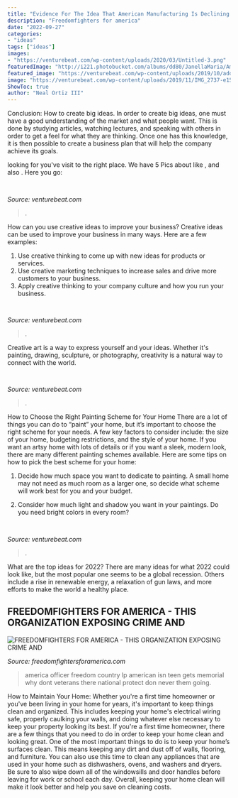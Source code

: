 ```yaml
---
title: "Evidence For The Idea That American Manufacturing Is Declining Is Course Hero - America Officer Freedom Country Lp American Isn Teen Gets Memorial Why Dont Veterans There National Protect Don Never Them Going"
description: "Freedomfighters for america"
date: "2022-09-27"
categories:
- "ideas"
tags: ["ideas"]
images:
- "https://venturebeat.com/wp-content/uploads/2020/03/Untitled-3.png"
featuredImage: "http://i221.photobucket.com/albums/dd80/JanellaMaria/American/Freedomisntfree2.jpg"
featured_image: "https://venturebeat.com/wp-content/uploads/2019/10/adobeaero.jpg"
image: "https://venturebeat.com/wp-content/uploads/2019/11/IMG_2737-e1572966279401.jpeg"
ShowToc: true
author: "Neal Ortiz III"
---
```



Conclusion: How to create big ideas.
In order to create big ideas, one must have a good understanding of the market and what people want. This is done by studying articles, watching lectures, and speaking with others in order to get a feel for what they are thinking. Once one has this knowledge, it is then possible to create a business plan that will help the company achieve its goals.

	

		
looking for  you've visit to the right place. We have 5 Pics about  like ,  and also . Here you go:
		
    
## 

<img loading=lazy src="https://venturebeat.com/wp-content/uploads/2019/10/adobeaero.jpg" onerror="this.onerror=null;this.src='https://tse3.mm.bing.net/th?id=OIP.uSprbrx_eoK6ciKTEPNgHQHaFp&amp;pid=15.1';" alt="">

_Source: venturebeat.com_

>. 

	

How can you use creative ideas to improve your business?
Creative ideas can be used to improve your business in many ways. Here are a few examples:
1. Use creative thinking to come up with new ideas for products or services.
2. Use creative marketing techniques to increase sales and drive more customers to your business.
3. Apply creative thinking to your company culture and how you run your business.

    
## 

<img loading=lazy src="https://venturebeat.com/wp-content/uploads/2019/11/lenovoar2.jpg" onerror="this.onerror=null;this.src='https://tse4.mm.bing.net/th?id=OIP.bfBDLNaQxASxF2IiPgJsNwHaC3&amp;pid=15.1';" alt="">

_Source: venturebeat.com_

>. 

	

Creative art is a way to express yourself and your ideas. Whether it's painting, drawing, sculpture, or photography, creativity is a natural way to connect with the world.

    
## 

<img loading=lazy src="https://venturebeat.com/wp-content/uploads/2020/03/Untitled-3.png" onerror="this.onerror=null;this.src='https://tse1.mm.bing.net/th?id=OIP.VtFVHWfgxT-m_98Vx16wFQHaEH&amp;pid=15.1';" alt="">

_Source: venturebeat.com_

>. 

	

How to Choose the Right Painting Scheme for Your Home
There are a lot of things you can do to “paint” your home, but it’s important to choose the right scheme for your needs. A few key factors to consider include: the size of your home, budgeting restrictions, and the style of your home. If you want an artsy home with lots of details or if you want a sleek, modern look, there are many different painting schemes available. Here are some tips on how to pick the best scheme for your home:
1. Decide how much space you want to dedicate to painting. A small home may not need as much room as a larger one, so decide what scheme will work best for you and your budget.

2. Consider how much light and shadow you want in your paintings. Do you need bright colors in every room?

    
## 

<img loading=lazy src="https://venturebeat.com/wp-content/uploads/2019/11/IMG_2737-e1572966279401.jpeg" onerror="this.onerror=null;this.src='https://tse3.mm.bing.net/th?id=OIP.UJlGLG9TBe1L3VO4HJumxgHaE2&amp;pid=15.1';" alt="">

_Source: venturebeat.com_

>. 

	

What are the top ideas for 2022?
There are many ideas for what 2022 could look like, but the most popular one seems to be a global recession. Others include a rise in renewable energy, a relaxation of gun laws, and more efforts to make the world a healthy place.

    
## FREEDOMFIGHTERS FOR AMERICA - THIS ORGANIZATION EXPOSING CRIME AND

<img loading=lazy src="http://i221.photobucket.com/albums/dd80/JanellaMaria/American/Freedomisntfree2.jpg" onerror="this.onerror=null;this.src='https://tse2.mm.bing.net/th?id=OIP.H2kOSbgJgNk1yzQIn5TnaQHaFn&amp;pid=15.1';" alt="FREEDOMFIGHTERS FOR AMERICA - THIS ORGANIZATION EXPOSING CRIME AND">

_Source: freedomfightersforamerica.com_

>america officer freedom country lp american isn teen gets memorial why dont veterans there national protect don never them going. 

	

How to Maintain Your Home: Whether you're a first time homeowner or you've been living in your home for years, it's important to keep things clean and organized. This includes keeping your home's electrical wiring safe, properly caulking your walls, and doing whatever else necessary to keep your property looking its best.
If you're a first time homeowner, there are a few things that you need to do in order to keep your home clean and looking great. One of the most important things to do is to keep your home’s surfaces clean. This means keeping any dirt and dust off of walls, flooring, and furniture. You can also use this time to clean any appliances that are used in your home such as dishwashers, ovens, and washers and dryers. Be sure to also wipe down all of the windowsills and door handles before leaving for work or school each day. Overall, keeping your home clean will make it look better and help you save on cleaning costs.

